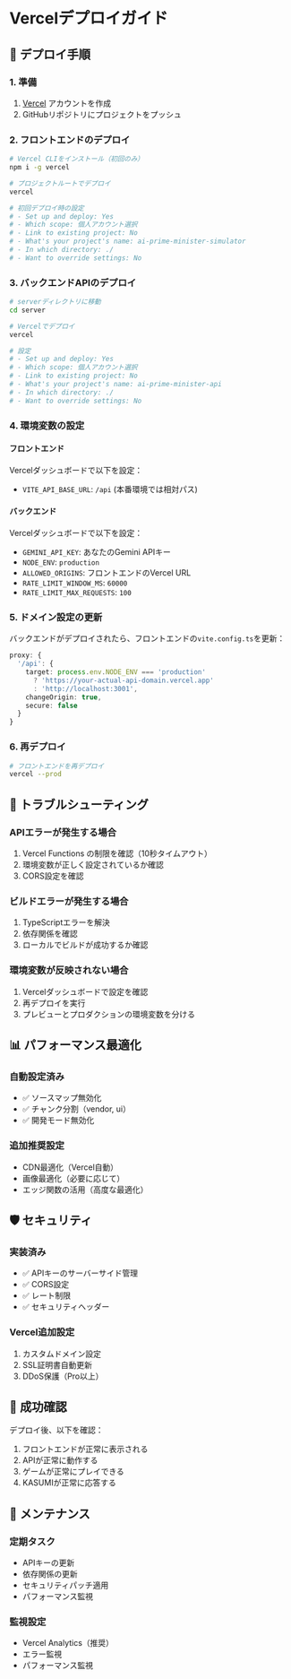 # Vercelデプロイガイド

## 🚀 デプロイ手順

### 1. 準備
1. [Vercel](https://vercel.com/) アカウントを作成
2. GitHubリポジトリにプロジェクトをプッシュ

### 2. フロントエンドのデプロイ
```bash
# Vercel CLIをインストール（初回のみ）
npm i -g vercel

# プロジェクトルートでデプロイ
vercel

# 初回デプロイ時の設定
# - Set up and deploy: Yes
# - Which scope: 個人アカウント選択
# - Link to existing project: No
# - What's your project's name: ai-prime-minister-simulator
# - In which directory: ./
# - Want to override settings: No
```

### 3. バックエンドAPIのデプロイ
```bash
# serverディレクトリに移動
cd server

# Vercelでデプロイ
vercel

# 設定
# - Set up and deploy: Yes
# - Which scope: 個人アカウント選択
# - Link to existing project: No
# - What's your project's name: ai-prime-minister-api
# - In which directory: ./
# - Want to override settings: No
```

### 4. 環境変数の設定

#### フロントエンド
Vercelダッシュボードで以下を設定：
- `VITE_API_BASE_URL`: `/api` (本番環境では相対パス)

#### バックエンド
Vercelダッシュボードで以下を設定：
- `GEMINI_API_KEY`: あなたのGemini APIキー
- `NODE_ENV`: `production`
- `ALLOWED_ORIGINS`: フロントエンドのVercel URL
- `RATE_LIMIT_WINDOW_MS`: `60000`
- `RATE_LIMIT_MAX_REQUESTS`: `100`

### 5. ドメイン設定の更新
バックエンドがデプロイされたら、フロントエンドの`vite.config.ts`を更新：

```typescript
proxy: {
  '/api': {
    target: process.env.NODE_ENV === 'production' 
      ? 'https://your-actual-api-domain.vercel.app'
      : 'http://localhost:3001',
    changeOrigin: true,
    secure: false
  }
}
```

### 6. 再デプロイ
```bash
# フロントエンドを再デプロイ
vercel --prod
```

## 🔧 トラブルシューティング

### APIエラーが発生する場合
1. Vercel Functions の制限を確認（10秒タイムアウト）
2. 環境変数が正しく設定されているか確認
3. CORS設定を確認

### ビルドエラーが発生する場合
1. TypeScriptエラーを解決
2. 依存関係を確認
3. ローカルでビルドが成功するか確認

### 環境変数が反映されない場合
1. Vercelダッシュボードで設定を確認
2. 再デプロイを実行
3. プレビューとプロダクションの環境変数を分ける

## 📊 パフォーマンス最適化

### 自動設定済み
- ✅ ソースマップ無効化
- ✅ チャンク分割（vendor, ui）
- ✅ 開発モード無効化

### 追加推奨設定
- CDN最適化（Vercel自動）
- 画像最適化（必要に応じて）
- エッジ関数の活用（高度な最適化）

## 🛡️ セキュリティ

### 実装済み
- ✅ APIキーのサーバーサイド管理
- ✅ CORS設定
- ✅ レート制限
- ✅ セキュリティヘッダー

### Vercel追加設定
1. カスタムドメイン設定
2. SSL証明書自動更新
3. DDoS保護（Pro以上）

## 🎯 成功確認

デプロイ後、以下を確認：
1. フロントエンドが正常に表示される
2. APIが正常に動作する
3. ゲームが正常にプレイできる
4. KASUMIが正常に応答する

## 📝 メンテナンス

### 定期タスク
- APIキーの更新
- 依存関係の更新
- セキュリティパッチ適用
- パフォーマンス監視

### 監視設定
- Vercel Analytics（推奨）
- エラー監視
- パフォーマンス監視